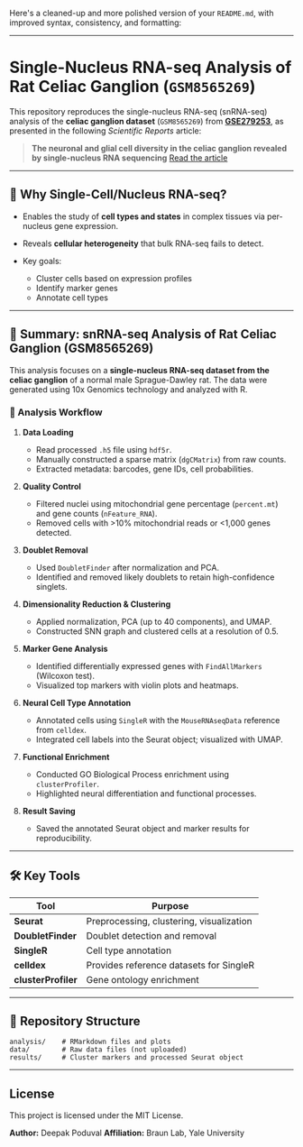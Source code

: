 Here's a cleaned-up and more polished version of your `README.md`, with improved syntax, consistency, and formatting:

---

# Single-Nucleus RNA-seq Analysis of Rat Celiac Ganglion (`GSM8565269`)

This repository reproduces the single-nucleus RNA-seq (snRNA-seq) analysis of the **celiac ganglion dataset** (`GSM8565269`) from [**GSE279253**](https://www.ncbi.nlm.nih.gov/geo/query/acc.cgi?acc=GSE279253), as presented in the following *Scientific Reports* article:

> **The neuronal and glial cell diversity in the celiac ganglion revealed by single-nucleus RNA sequencing**
> [Read the article](https://www.nature.com/articles/s41598-025-89779-3)

---

## 🔬 Why Single-Cell/Nucleus RNA-seq?

* Enables the study of **cell types and states** in complex tissues via per-nucleus gene expression.
* Reveals **cellular heterogeneity** that bulk RNA-seq fails to detect.
* Key goals:

  * Cluster cells based on expression profiles
  * Identify marker genes
  * Annotate cell types

---

## 🧾 Summary: snRNA-seq Analysis of Rat Celiac Ganglion (GSM8565269)

This analysis focuses on a **single-nucleus RNA-seq dataset from the celiac ganglion** of a normal male Sprague-Dawley rat. The data were generated using 10x Genomics technology and analyzed with R.

### 🔧 Analysis Workflow

1. **Data Loading**

   * Read processed `.h5` file using `hdf5r`.
   * Manually constructed a sparse matrix (`dgCMatrix`) from raw counts.
   * Extracted metadata: barcodes, gene IDs, cell probabilities.

2. **Quality Control**

   * Filtered nuclei using mitochondrial gene percentage (`percent.mt`) and gene counts (`nFeature_RNA`).
   * Removed cells with >10% mitochondrial reads or <1,000 genes detected.

3. **Doublet Removal**

   * Used `DoubletFinder` after normalization and PCA.
   * Identified and removed likely doublets to retain high-confidence singlets.

4. **Dimensionality Reduction & Clustering**

   * Applied normalization, PCA (up to 40 components), and UMAP.
   * Constructed SNN graph and clustered cells at a resolution of 0.5.

5. **Marker Gene Analysis**

   * Identified differentially expressed genes with `FindAllMarkers` (Wilcoxon test).
   * Visualized top markers with violin plots and heatmaps.

6. **Neural Cell Type Annotation**

   * Annotated cells using `SingleR` with the `MouseRNAseqData` reference from `celldex`.
   * Integrated cell labels into the Seurat object; visualized with UMAP.

7. **Functional Enrichment**

   * Conducted GO Biological Process enrichment using `clusterProfiler`.
   * Highlighted neural differentiation and functional processes.

8. **Result Saving**

   * Saved the annotated Seurat object and marker results for reproducibility.

---

## 🛠️ Key Tools

| Tool                | Purpose                                  |
| ------------------- | ---------------------------------------- |
| **Seurat**          | Preprocessing, clustering, visualization |
| **DoubletFinder**   | Doublet detection and removal            |
| **SingleR**         | Cell type annotation                     |
| **celldex**         | Provides reference datasets for SingleR  |
| **clusterProfiler** | Gene ontology enrichment                 |

---

## 📁 Repository Structure

```
analysis/    # RMarkdown files and plots
data/        # Raw data files (not uploaded)
results/     # Cluster markers and processed Seurat object
```

---

## License

This project is licensed under the MIT License.

**Author:** Deepak Poduval
**Affiliation:** Braun Lab, Yale University

